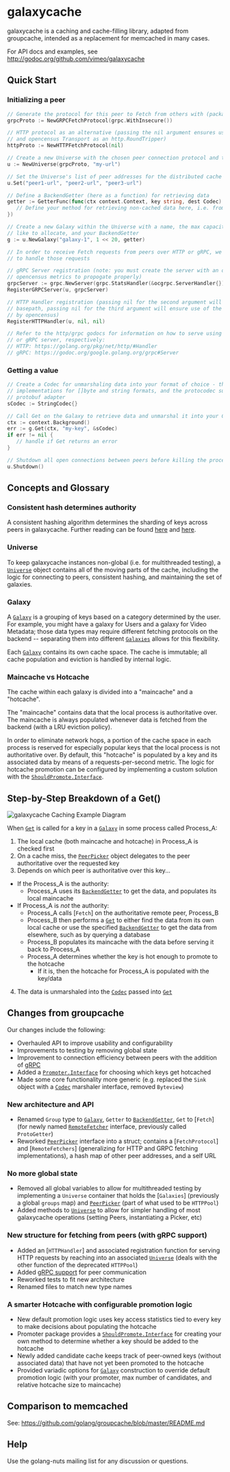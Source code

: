 # galaxycache

galaxycache is a caching and cache-filling library, adapted from groupcache, intended as a
replacement for memcached in many cases.

For API docs and examples, see http://godoc.org/github.com/vimeo/galaxycache

## Quick Start

### Initializing a peer
```go
// Generate the protocol for this peer to Fetch from others with (package includes HTTP and gRPC)
grpcProto := NewGRPCFetchProtocol(grpc.WithInsecure())

// HTTP protocol as an alternative (passing the nil argument ensures use of the default basepath
// and opencensus Transport as an http.RoundTripper)
httpProto := NewHTTPFetchProtocol(nil)

// Create a new Universe with the chosen peer connection protocol and the URL of this process
u := NewUniverse(grpcProto, "my-url")

// Set the Universe's list of peer addresses for the distributed cache
u.Set("peer1-url", "peer2-url", "peer3-url")

// Define a BackendGetter (here as a function) for retrieving data
getter := GetterFunc(func(ctx context.Context, key string, dest Codec) error {
   // Define your method for retrieving non-cached data here, i.e. from a database
})

// Create a new Galaxy within the Universe with a name, the max capacity of cache space you would
// like to allocate, and your BackendGetter
g := u.NewGalaxy("galaxy-1", 1 << 20, getter)

// In order to receive Fetch requests from peers over HTTP or gRPC, we must register this universe
// to handle those requests

// gRPC Server registration (note: you must create the server with an ocgrpc.ServerHandler for
// opencensus metrics to propogate properly)
grpcServer := grpc.NewServer(grpc.StatsHandler(&ocgrpc.ServerHandler{}))
RegisterGRPCServer(u, grpcServer)

// HTTP Handler registration (passing nil for the second argument will ensure use of the default 
// basepath, passing nil for the third argument will ensure use of the DefaultServeMux wrapped 
// by opencensus)
RegisterHTTPHandler(u, nil, nil)

// Refer to the http/grpc godocs for information on how to serve using the registered HTTP handler
// or gRPC server, respectively:
// HTTP: https://golang.org/pkg/net/http/#Handler
// gRPC: https://godoc.org/google.golang.org/grpc#Server

```
### Getting a value
```go
// Create a Codec for unmarshaling data into your format of choice - the package includes 
// implementations for []byte and string formats, and the protocodec subpackage includes the 
// protobuf adapter
sCodec := StringCodec{}

// Call Get on the Galaxy to retrieve data and unmarshal it into your Codec
ctx := context.Background()
err := g.Get(ctx, "my-key", &sCodec)
if err != nil {
   // handle if Get returns an error
}

// Shutdown all open connections between peers before killing the process
u.Shutdown()

```

## Concepts and Glossary

### Consistent hash determines authority

A consistent hashing algorithm determines the sharding of keys across peers in galaxycache. Further reading can be found [here](https://medium.com/@orijtech/groupcache-instrumented-by-opencensus-6a625c3724c) and [here](https://www.toptal.com/big-data/consistent-hashing).

### Universe 

To keep galaxycache instances non-global (i.e. for multithreaded testing), a [`Universe`] object contains all of the moving parts of the cache, including the logic for connecting to peers, consistent hashing, and maintaining the set of galaxies.

### Galaxy

A [`Galaxy`] is a grouping of keys based on a category determined by the user. For example, you might have a galaxy for Users and a galaxy for Video Metadata; those data types may require different fetching protocols on the backend -- separating them into different [`Galaxies`](https://godoc.org/github.com/vimeo/galaxycache#Galaxy) allows for this flexibility.

Each [`Galaxy`] contains its own cache space. The cache is immutable; all cache population and eviction is handled by internal logic.

### Maincache vs Hotcache

The cache within each galaxy is divided into a "maincache" and a "hotcache".

The "maincache" contains data that the local process is authoritative over. The maincache is always populated whenever data is fetched from the backend (with a LRU eviction policy). 

In order to eliminate network hops, a portion of the cache space in each process is reserved for especially popular keys that the local process is not authoritative over. By default, this "hotcache" is populated by a key and its associated data by means of a requests-per-second metric. The logic for hotcache promotion can be configured by implementing a custom solution with the [`ShouldPromote.Interface`].

## Step-by-Step Breakdown of a Get()

![galaxycache Caching Example Diagram](/diagram.png)

When [`Get`] is called for a key in a [`Galaxy`] in some process called Process_A:
1. The local cache (both maincache and hotcache) in Process_A is checked first
2. On a cache miss, the [`PeerPicker`] object delegates to the peer authoritative over the requested key
3. Depends on which peer is authoritative over this key...
- If the Process_A is the authority:
   - Process_A uses its [`BackendGetter`] to get the data, and populates its local maincache
- If Process_A is _not_ the authority:
   - Process_A calls [`Fetch`] on the authoritative remote peer, Process_B
   - Process_B then performs a [`Get`] to either find the data from its own local cache or use the specified [`BackendGetter`] to get the data from elsewhere, such as by querying a database
   - Process_B populates its maincache with the data before serving it back to Process_A
   - Process_A determines whether the key is hot enough to promote to the hotcache
      - If it is, then the hotcache for Process_A is populated with the key/data
4. The data is unmarshaled into the [`Codec`] passed into [`Get`]

## Changes from groupcache

Our changes include the following:
* Overhauled API to improve usability and configurability
* Improvements to testing by removing global state
* Improvement to connection efficiency between peers with the addition of [gRPC](https://godoc.org/github.com/vimeo/galaxycache/grpc)
* Added a [`Promoter.Interface`](https://godoc.org/github.com/vimeo/galaxycache/promoter#Interface) for choosing which keys get hotcached
* Made some core functionality more generic (e.g. replaced the `Sink` object with a [`Codec`] marshaler interface, removed `Byteview`)

### New architecture and API

* Renamed `Group` type to [`Galaxy`], `Getter` to [`BackendGetter`], `Get` to [`Fetch`] (for newly named [`RemoteFetcher`] interface, previously called `ProtoGetter`)
* Reworked [`PeerPicker`] interface into a struct; contains a [`FetchProtocol`] and [`RemoteFetchers`] (generalizing for HTTP and GRPC fetching implementations), a hash map of other peer addresses, and a self URL

### No more global state

* Removed all global variables to allow for multithreaded testing by implementing a `Universe` container that holds the [`Galaxies`] (previously a global `groups` map) and [`PeerPicker`] (part of what used to be `HTTPPool`)
* Added methods to [`Universe`] to allow for simpler handling of most galaxycache operations (setting Peers, instantiating a Picker, etc)

### New structure for fetching from peers (with gRPC support)

* Added an [`HTTPHandler`] and associated registration function for serving HTTP requests by reaching into an associated [`Universe`] (deals with the other function of the deprecated `HTTPPool`)
* Added [gRPC support](https://godoc.org/github.com/vimeo/galaxycache/grpc) for peer communication
* Reworked tests to fit new architecture
* Renamed files to match new type names

### A smarter Hotcache with configurable promotion logic

* New default promotion logic uses key access statistics tied to every key to make decisions about populating the hotcache
* Promoter package provides a [`ShouldPromote.Interface`] for creating your own method to determine whether a key should be added to the hotcache
* Newly added candidate cache keeps track of peer-owned keys (without associated data) that have not yet been promoted to the hotcache
* Provided variadic options for [`Galaxy`] construction to override default promotion logic (with your promoter, max number of candidates, and relative hotcache size to maincache)


## Comparison to memcached

See: https://github.com/golang/groupcache/blob/master/README.md

## Help

Use the golang-nuts mailing list for any discussion or questions.

[`Universe`]:https://godoc.org/github.com/vimeo/galaxycache#Universe
[`Galaxy`]:https://godoc.org/github.com/vimeo/galaxycache#Galaxy
[`Get`]:https://godoc.org/github.com/vimeo/galaxycache#Galaxy.Get
[`PeerPicker`]:https://godoc.org/github.com/vimeo/galaxycache#PeerPicker
[`Codec`]:https://godoc.org/github.com/vimeo/galaxycache#Codec
[`RemoteFetcher`]:https://godoc.org/github.com/vimeo/galaxycache#RemoteFetcher
[`BackendGetter`]:https://godoc.org/github.com/vimeo/galaxycache#BackendGetter
[`ShouldPromote.Interface`]:https://godoc.org/github.com/vimeo/galaxycache/promoter#Interface

